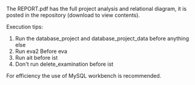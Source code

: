 The REPORT.pdf has the full project analysis and relational diagram, it is posted in the repository (download to view contents).

Execution tips:
1) Run the database_project and database_project_data before anything else 
2) Run eva2 Before eva
3) Run ait before ist 
3) Don't run delete_examination before ist

For efficiency the use of MySQL workbench is recommended.
